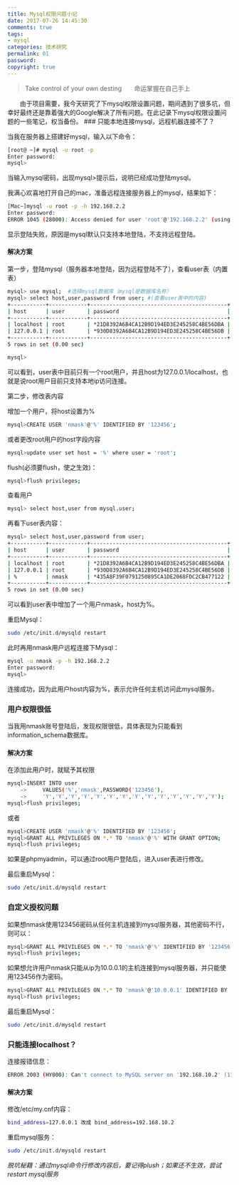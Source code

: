 ```yaml
---
title: Mysql权限问题小记
date: 2017-07-26 14:45:30
comments: true
tags:
- mysql
categories: 技术研究
permalink: 01
password:
copyright: true
---
```

<blockquote class="blockquote-center">Take control of your own desting　　命运掌握在自己手上</blockquote>
　　由于项目需要，我今天研究了下mysql权限设置问题，期间遇到了很多坑，但幸好最终还是靠着强大的Google解决了所有问题。在此记录下mysql权限设置问题的一些笔记，权当备份。
<!-- more -->
### 只能本地连接mysql，远程机器连接不了？

当我在服务器上搭建好mysql，输入以下命令：
```bash
[root@ ~]# mysql -u root -p
Enter password:
mysql> 
```
当输入mysql密码，出现mysql>提示后，说明已经成功登陆mysql。

我满心欢喜地打开自己的mac，准备远程连接服务器上的mysql，结果如下：
```bash
[Mac~]mysql -u root -p -h 192.168.2.2
Enter password: 
ERROR 1045 (28000): Access denied for user 'root'@'192.168.2.2' (using password: YES)
```
显示登陆失败，原因是mysql默认只支持本地登陆，不支持远程登陆。

#### 解决方案
第一步，登陆mysql（服务器本地登陆，因为远程登陆不了），查看user表（内置表）
```bash
mysql> use mysql;  #选择mysql数据库（mysql是数据库名称）
mysql> select host,user,password from user; #(查看user表中的内容)
+-----------+------------+-------------------------------------------+
| host      | user       | password                                  |
+-----------+------------+-------------------------------------------+
| localhost | root       | *21D8392A6B4CA12B9D194ED3E245258C4BE56DBA |
| 127.0.0.1 | root       | *930D8392A6B4CA12B9D194ED3E245258C4BE56DB |
+-----------+------------+-------------------------------------------+
5 rows in set (0.00 sec)

mysql> 
```
可以看到，user表中目前只有一个root用户，并且host为127.0.0.1/localhost，也就是说root用户目前只支持本地ip访问连接。

第二步，修改表内容

增加一个用户，将host设置为%
```bash
mysql>CREATE USER 'nmask'@'%' IDENTIFIED BY '123456';
```
或者更改root用户的host字段内容
```bash
mysql>update user set host = '%' where user = 'root';
```
flush(必须要flush，使之生效)：
```bash
mysql>flush privileges;
```
查看用户
```bash
mysql> select host,user from mysql.user; 
```
再看下user表内容：
```bash
mysql> select host,user,password from user;
+-----------+------------+-------------------------------------------+
| host      | user       | password                                  |
+-----------+------------+-------------------------------------------+
| localhost | root       | *21D8392A6B4CA12B9D194ED3E245258C4BE56DBA |
| 127.0.0.1 | root       | *930D8392A6B4CA12B9D194ED3E245258C4BE56DB |
| %         | nmask      | *435A8F39F0791250895CA1DE2068FDC2CB477122 |
+-----------+------------+-------------------------------------------+
5 rows in set (0.00 sec)
```
可以看到user表中增加了一个用户nmask，host为%。

重启Mysql：
```bash
sudo /etc/init.d/mysqld restart
```

此时再用nmask用户远程连接下Mysql：
```bash
mysql -u nmask -p -h 192.168.2.2
Enter password: 
mysql>
```
连接成功，因为此用户host内容为%，表示允许任何主机访问此mysql服务。

### 用户权限很低
当我用nmask账号登陆后，发现权限很低，具体表现为只能看到information_schema数据库。
#### 解决方案
在添加此用户时，就赋予其权限
```bash
mysql>INSERT INTO user
    ->     VALUES('%','nmask',PASSWORD('123456'),
    ->     'Y','Y','Y','Y','Y','Y','Y','Y','Y','Y','Y','Y','Y','Y');
mysql>flush privileges;
```
或者
```bash
mysql>CREATE USER 'nmask'@'%' IDENTIFIED BY '123456';
mysql>GRANT ALL PRIVILEGES ON *.* TO 'nmask'@'%' WITH GRANT OPTION;
mysql>flush privileges;
```
如果是phpmyadmin，可以通过root用户登陆后，进入user表进行修改。

最后重启Mysql：
```bash
sudo /etc/init.d/mysqld restart
```

### 自定义授权问题
如果想nmask使用123456密码从任何主机连接到mysql服务器，其他密码不行，则可以：
```bash
mysql>GRANT ALL PRIVILEGES ON *.* TO 'nmask'@'%' IDENTIFIED BY '123456' WITH GRANT OPTION;
mysql>flush privileges;
```
如果想允许用户nmask只能从ip为10.0.0.1的主机连接到mysql服务器，并只能使用123456作为密码。
```bash
mysql>GRANT ALL PRIVILEGES ON *.* TO 'nmask'@'10.0.0.1' IDENTIFIED BY '123456' WITH GRANT OPTION;
mysql>flush privileges;
```

最后重启Mysql：
```bash
sudo /etc/init.d/mysqld restart
```

### 只能连接localhost？

连接报错信息：
```bash
ERROR 2003 (HY000): Can't connect to MySQL server on '192.168.10.2' (111) 不能用192.168.10.2去连接。
```

#### 解决方案
修改/etc/my.cnf内容：
```bash
bind_address=127.0.0.1 改成 bind_address=192.168.10.2
```
重启mysql服务：
```bash
sudo /etc/init.d/mysqld restart
```


*脱坑秘籍：通过mysql命令行修改内容后，要记得plush；如果还不生效，尝试restart mysql服务*


